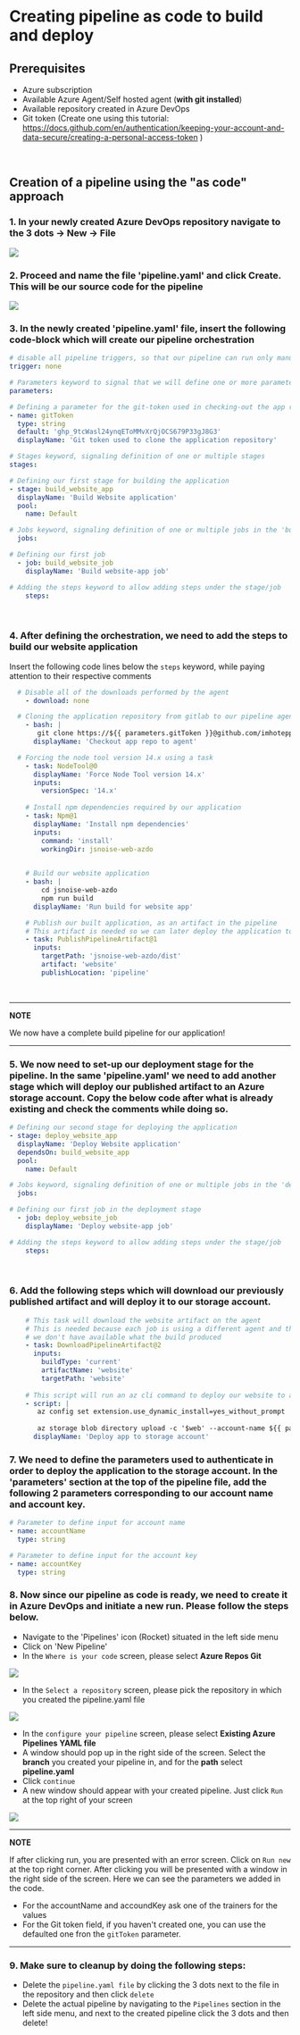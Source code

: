 # Creating pipeline as code to build and deploy

## Prerequisites

- Azure subscription
- Available Azure Agent/Self hosted agent (**with git installed**)
- Available repository created in Azure DevOps
- Git token (Create one using this tutorial: https://docs.github.com/en/authentication/keeping-your-account-and-data-secure/creating-a-personal-access-token )

<br>

## Creation of a pipeline using the "as code" approach

### 1. In your newly created Azure DevOps repository navigate to the 3 dots -> **New** -> **File**

 ![](imgs/pac-create-pipeline-file.png)
<br>

### 2. Proceed and name the file '**pipeline.yaml**' and click **Create**. This will be our source code for the pipeline

 ![](imgs/pac-filename.png)
<br>

### 3. In the newly created 'pipeline.yaml' file, insert the following code-block which will create our pipeline orchestration

```yaml
# disable all pipeline triggers, so that our pipeline can run only manually
trigger: none

# Parameters keyword to signal that we will define one or more parameters
parameters:

# Defining a parameter for the git-token used in checking-out the app repository
- name: gitToken
  type: string
  default: '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'
  displayName: 'Git token used to clone the application repository'

# Stages keyword, signaling definition of one or multiple stages
stages:

# Defining our first stage for building the application
- stage: build_website_app
  displayName: 'Build Website application'
  pool:
    name: Default

# Jobs keyword, signaling definition of one or multiple jobs in the 'build_website_app' stage
  jobs: 

# Defining our first job
  - job: build_website_job
    displayName: 'Build website-app job'

# Adding the steps keyword to allow adding steps under the stage/job
    steps:
```
<br>

### 4. After defining the orchestration, we need to add the steps to build our website application

Insert the following code lines below the `steps` keyword, while paying attention to their respective comments

```yaml
  # Disable all of the downloads performed by the agent
    - download: none

  # Cloning the application repository from gitlab to our pipeline agent
    - bash: |
       git clone https://${{ parameters.gitToken }}@github.com/imhotepper/jsnoise-web-azdo.git
      displayName: 'Checkout app repo to agent'

  # Forcing the node tool version 14.x using a task
    - task: NodeTool@0
      displayName: 'Force Node Tool version 14.x'
      inputs:
        versionSpec: '14.x'
    
    # Install npm dependencies required by our application
    - task: Npm@1
      displayName: 'Install npm dependencies'
      inputs:
        command: 'install'
        workingDir: jsnoise-web-azdo

    
    # Build our website application
    - bash: |
        cd jsnoise-web-azdo
        npm run build
      displayName: 'Run build for website app'

    # Publish our built application, as an artifact in the pipeline
    # This artifact is needed so we can later deploy the application to Azure
    - task: PublishPipelineArtifact@1
      inputs:
        targetPath: 'jsnoise-web-azdo/dist'
        artifact: 'website'
        publishLocation: 'pipeline'
```
<br>

---
**NOTE**

We now have a complete build pipeline for our application!

---


### 5. We now need to set-up our deployment stage for the pipeline. In the same 'pipeline.yaml' we need to add another stage which will deploy our published artifact to an Azure storage account. Copy the below code after what is already existing and check the comments while doing so.

```yaml
# Defining our second stage for deploying the application
- stage: deploy_website_app
  displayName: 'Deploy Website application'
  dependsOn: build_website_app
  pool:
    name: Default

# Jobs keyword, signaling definition of one or multiple jobs in the 'deploy_website_app' stage
  jobs: 

# Defining our first job in the deployment stage
  - job: deploy_website_job
    displayName: 'Deploy website-app job'

# Adding the steps keyword to allow adding steps under the stage/job
    steps:

```
<br>

### 6. Add the following steps which will download our previously published artifact and will deploy it to our storage account.

```yaml
    # This task will download the website artifact on the agent
    # This is needed because each job is using a different agent and therefore for the deployment part
    # we don't have available what the build produced
    - task: DownloadPipelineArtifact@2
      inputs:
        buildType: 'current'
        artifactName: 'website'
        targetPath: 'website'
    
    # This script will run an az cli command to deploy our website to an Azure storage account
    - script: |
       az config set extension.use_dynamic_install=yes_without_prompt
       
       az storage blob directory upload -c '$web' --account-name ${{ parameters.accountName }} -s "website/*" -d . --recursive --account-key ${{ parameters.accountKey }}
      displayName: 'Deploy app to storage account'
```

### 7. We need to define the parameters used to authenticate in order to deploy the application to the storage account. In the 'parameters' section at the top of the pipeline file, add the following 2 parameters corresponding to our account name and account key.

```yaml
# Parameter to define input for account name
- name: accountName
  type: string

# Parameter to define input for the account key
- name: accountKey
  type: string
```

### 8. Now since our pipeline as code is ready, we need to create it in Azure DevOps and initiate a new run. Please follow the steps below.

- Navigate to the 'Pipelines' icon (Rocket) situated in the left side menu
- Click on 'New Pipeline'
- In the `Where is your code` screen, please select **Azure Repos Git**

![](imgs/pac-azure-repos-git.png)

- In the `Select a repository` screen, please pick the repository in which you created the pipeline.yaml file

![](imgs/pac-select-repo.png)

- In the `configure your pipeline` screen, please select **Existing Azure Pipelines YAML file**
- A window should pop up in the right side of the screen. Select the **branch** you created your pipeline in, and for the **path** select **pipeline.yaml**
- Click `continue`
- A new window should appear with your created pipeline. Just click `Run` at the top right of your screen

![](imgs/pac-select-pipeline-file.png)


---
**NOTE**

If after clicking run, you are presented with an error screen. Click on `Run new` at the top right corner. After clicking you will be presented with a window in the right side of the screen. Here we can see the parameters we added in the code.

- For the accountName and accoundKey ask one of the trainers for the values
- For the Git token field, if you haven't created one, you can use the defaulted one fron the `gitToken` parameter.

---

### 9. Make sure to cleanup by doing the following steps:

- Delete the `pipeline.yaml file` by clicking the 3 dots next to the file in the repository and then click `delete`
- Delete the actual pipeline by navigating to the `Pipelines` section in the left side menu, and next to the created pipeline click the 3 dots and then delete!
